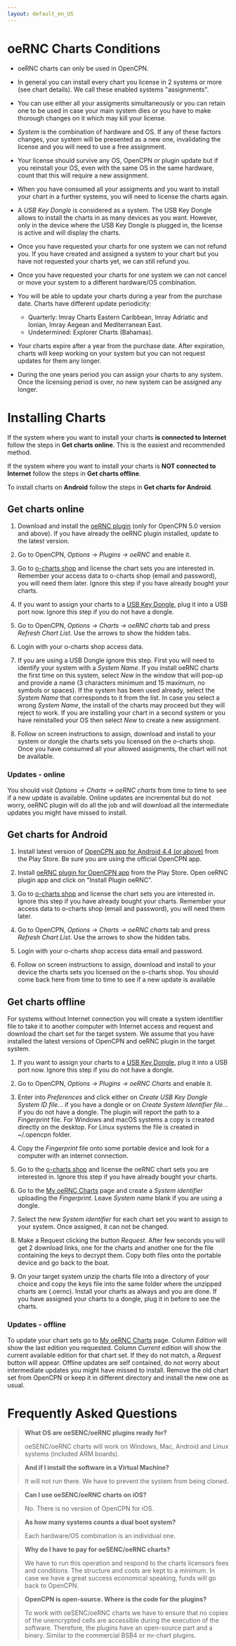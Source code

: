 ```yaml
---
layout: default_en_US
---
```


# oeRNC Charts Conditions

- oeRNC charts can only be used in OpenCPN.

- In general you can install every chart you license in 2 systems or more (see chart details). We call these enabled systems "assignments".

- You can use either all your assigments simultaneously or you can retain one to be used in case your main system dies or you have to make thorough changes on it which may kill your license.

- *System* is the combination of hardware and OS. If any of these factors changes, your system will be presented as a new one, invalidating the license and you will need to use a free assignment.

- Your license should survive any OS, OpenCPN or plugin update but if you reinstall your OS, even with the same OS in the same hardware, count that this will require a new assignment.

- When you have consumed all your assigments and you want to install your chart in a further systems, you will need to license the charts again.

- A *USB Key Dongle* is considered as a system. The USB Key Dongle allows to install the charts in as many devices as you want. However, only in the device where the USB Key Dongle is plugged in, the license is active and will display the charts.

- Once you have requested your charts for one system we can not refund you. If you have created and assigned a system to your chart but you have not requested your charts yet, we can still refund you.

- Once you have requested your charts for one system we can not cancel or move your system to a different hardware/OS combination.

- You will be able to update your charts during a year from the purchase date. Charts have different update periodicity:

    - Quarterly: Imray Charts Eastern Caribbean, Imray Adriatic and Ionian, Imray Aegean and Mediterranean East.
    - Undetermined: Explorer Charts (Bahamas).

- Your charts expire after a year from the purchase date. After expiration, charts will keep working on your system but you can not request updates for them any longer.

- During the one years period you can assign your charts to any system. Once the licensing period is over, no new system can be assigned any longer.

# Installing Charts

If the system where you want to install your charts **is connected to Internet** follow the steps in **Get charts online**. This is the easiest and recommended method.

If the system where you want to install your charts is **NOT connected to Internet** follow the steps in **Get charts offline**.

To install charts on **Android** follow the steps in **Get charts for Android**.

## Get charts online

1. Download and install the [oeRNC plugin](https://opencpn.org/OpenCPN/plugins/oernc.html) (only for OpenCPN 5.0 version and above). If you have already the oeRNC plugin installed, update to the latest version.

2. Go to OpenCPN, *Options → Plugins → oeRNC* and enable it.

3. Go to [o-charts shop](https://o-charts.org/shop/14-oernc) and license the chart sets you are interested in. Remember your access data to o-charts shop (email and password), you will need them later. Ignore this step if you have already bought your charts.

4. If you want to assign your charts to a [USB Key Dongle](https://o-charts.org/shop/hardware/38-usb-key-dongle.html), plug it into a USB port now. Ignore this step if you do not have a dongle.

5. Go to OpenCPN, *Options → Charts → oeRNC charts* tab and press *Refresh Chart List*. Use the arrows to show the hidden tabs.

6. Login with your o-charts shop access data.

7. If you are using a USB Dongle ignore this step. First you will need to identify your system with a *System Name*. If you
install oeRNC charts the first time on this system, select *New* in the window that will pop-up and provide a name (3 characters minimum and 15 maximum, no symbols or spaces). If the system has been used already, select the *System Name* that corresponds to it from the list. In case you select a wrong *System Name*, the install of the charts may proceed but they will reject to work. If you are installing your chart in a second system or you have reinstalled your OS then select *New* to create a new assignment.

8. Follow on screen instructions to assign, download and install to your system or dongle the charts sets you licensed on the o-charts shop. Once you have consumed all your allowed assigments, the chart will not be available. 

### Updates - online

You should visit *Options → Charts → oeRNC charts* from time to time to see if a new update is available. Online updates are incremental but do not worry, oeRNC plugin will do all the job and will download all the intermediate updates you might have missed to install.

## Get charts for Android

1. Install latest version of [OpenCPN app for Android 4.4 (or above)](https://play.google.com/store/apps/details?id=org.opencpn.opencpn) from the Play Store. Be sure you are using the official OpenCPN app.

2. Install [oeRNC plugin for OpenCPN app](https://play.google.com/store/apps/details?id=org.opencpn.oerncplugin) from the Play Store. Open oeRNC plugin app and click on "Install Plugin oeRNC".

3. Go to [o-charts shop](https://o-charts.org/shop/14-oernc) and license the chart sets you are interested in. Ignore this step if you have already bought your charts. Remember your access data to o-charts shop (email and password), you will need them later.

4. Go to OpenCPN, *Options → Charts → oeRNC charts* tab and press *Refresh Chart List*. Use the arrows to show the hidden tabs.

5. Login with your o-charts shop access data email and password.

6. Follow on screen instructions to assign, download and install to your device the charts sets you licensed on the o-charts shop. You should come back here from time to time to see if a new update is available

## Get charts offline

For systems without Internet connection you will create a system identifier file to take it to another computer with Internet access and request and download the chart set for the target system. We assume that you have installed the latest versions of OpenCPN and oeRNC plugin in the target system.

1. If you want to assign your charts to a [USB Key Dongle](https://o-charts.org/shop/hardware/38-usb-key-dongle.html), plug it into a USB port now. Ignore this step if you do not have a dongle.
    
2. Go to OpenCPN, *Options → Plugins → oeRNC Charts* and enable it. 

3. Enter into *Preferences* and click either on *Create USB Key Dongle System ID file...* if you have a dongle or on *Create System Identifier file...* if you do not have a dongle. The plugin will report the path to a *Fingerprint* file. For Windows and macOS systems a copy is created directly on the desktop. For Linux systems the file is created in ~/.opencpn folder.

4. Copy the *Fingerprint* file onto some portable device and look for a computer with an internet connection.

5. Go to the [o-charts shop](https://o-charts.org/shop/14-oernc) and license the oeRNC chart sets you are interested in. Ignore this step if you have already bought your charts.
    
6. Go to the [My oeRNC Charts](https://o-charts.org/shop/module/occharts/occhartsOernc) page and create a *System identifier* uploading the *Fingerprint*. Leave *System name* blank if you are using a dongle.

7. Select the new *System identifier* for each chart set you want to assign to your system. Once assigned, it can not be changed.

8. Make a Request clicking the button *Request*. After few seconds you will get 2 download links, one for the charts and another one for the file containing the keys to decrypt them. Copy both files onto the portable device and go back to the boat.

9. On your target system unzip the charts file into a directory of your choice and copy the keys file into the same folder where the unzipped charts are (.oernc). Install your charts as always and you are done. If you have assigned your charts to a dongle, plug it in before to see the charts.

### Updates - offline

To update your chart sets go to [My oeRNC Charts](https://o-charts.org/shop/module/occharts/occhartsOernc) page. Column *Edition* will show the last edition you requested. Column *Current edition* will show the current available edition for that chart set. If they do not match, a *Request* button will appear. Offline updates are self contained, do not worry about intermediate updates you might have missed to install. Remove the old chart set from OpenCPN or keep it in different directory and install the new one as usual.

# Frequently Asked Questions

> **What OS are oeSENC/oeRNC plugins ready for?**
>
> oeSENC/oeRNC charts will work on Windows, Mac, Android and Linux systems (included ARM boards).

> **And if I install the software in a Virtual Machine?**
>
> It will not run there. We have to prevent the system from being cloned.

> **Can I use oeSENC/oeRNC charts on iOS?**
>
> No. There is no version of OpenCPN for iOS.

> **As how many systems counts a dual boot system?**
> 
> Each hardware/OS combination is an individual one.

> **Why do I have to pay for oeSENC/oeRNC charts?**
>
> We have to run this operation and respond to the charts licensors fees and conditions. The structure and costs are kept to a minimum. In case we have a great success economical speaking, funds will go back to OpenCPN.

> **OpenCPN is open-source. Where is the code for the plugins?**
>
> To work with oeSENC/oeRNC charts we have to ensure that no copies of the unencrypted cells are accessible during the execution of the software. Therefore, the plugins have an open-source part and a binary. Similar to the commercial BSB4 or nv-chart plugins.

